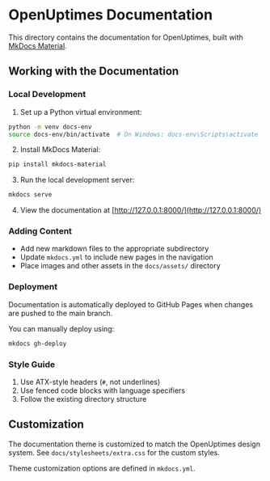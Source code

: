 # OpenUptimes Documentation

This directory contains the documentation for OpenUptimes, built with [MkDocs Material](https://squidfunk.github.io/mkdocs-material/).

## Working with the Documentation

### Local Development

1. Set up a Python virtual environment:

```bash
python -m venv docs-env
source docs-env/bin/activate  # On Windows: docs-env\Scripts\activate
```

2. Install MkDocs Material:

```bash
pip install mkdocs-material
```

3. Run the local development server:

```bash
mkdocs serve
```

4. View the documentation at [http://127.0.0.1:8000/](http://127.0.0.1:8000/)

### Adding Content

* Add new markdown files to the appropriate subdirectory
* Update `mkdocs.yml` to include new pages in the navigation
* Place images and other assets in the `docs/assets/` directory

### Deployment

Documentation is automatically deployed to GitHub Pages when changes are pushed to the main branch.

You can manually deploy using:

```bash
mkdocs gh-deploy
```

### Style Guide

1. Use ATX-style headers (`#`, not underlines)
2. Use fenced code blocks with language specifiers
3. Follow the existing directory structure

## Customization

The documentation theme is customized to match the OpenUptimes design system. See `docs/stylesheets/extra.css` for the custom styles.

Theme customization options are defined in `mkdocs.yml`. 